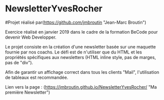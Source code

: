 # NewsletterYvesRocher

#Projet réalisé par(https://github.com/jmbroutin "Jean-Marc Broutin")


Exercice réalisé en janvier 2019 dans le cadre de la formation BeCode pour devenir Web Developper.

Le projet consiste en la création d'une newsletter basée sur une maquette fournie par nos coachs. Le défi est de n'utiliser que du HTML et les propriétés spécifiques aux newsletters (HTML inline style, pas de marges, pas de "div").

Afin de garantir un affichage correct dans tous les clients "Mail", l'utilisation de tableaux est recommandée. 

Lien vers la page : (https://jmbroutin.github.io/NewsletterYvesRocher/ "Ma première Newsletter")
